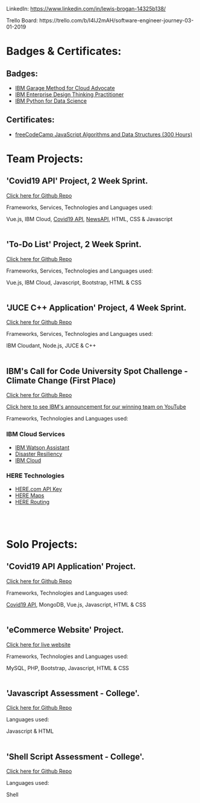 LinkedIn: https://www.linkedin.com/in/lewis-brogan-14325b138/
<p>Trello Board: https://trello.com/b/I4lJ2mAH/software-engineer-journey-03-01-2019

# Badges & Certificates:
## Badges:
- <a href="https://www.youracclaim.com/badges/8dea6306-65e0-4a7a-9e17-4be9212eeeea?source=linked_in_profile">IBM Garage Method for Cloud Advocate</a>
- <a href="https://www.youracclaim.com/badges/9b69ed81-810a-4bd5-929a-8f8001b7bc15?source=linked_in_profile">IBM Enterprise Design Thinking Practitioner</a>
- <a href="https://www.youracclaim.com/badges/69d5205b-8193-4c38-af7f-c82fe03ee52b?source=linked_in_profile">IBM Python for Data Science</a>

## Certificates:
- <a href="https://www.freecodecamp.org/certification/lewisbrogan/javascript-algorithms-and-data-structures">freeCodeCamp JavaScript Algorithms and Data Structures (300 Hours)</a>


# Team Projects:
## 'Covid19 API' Project, 2 Week Sprint. 
<a href="https://github.com/iLewisBrogan/covid19app_team_sprint">Click here for Github Repo</a>
<p>Frameworks, Services, Technologies and Languages used:
<p> Vue.js, IBM Cloud, <a href="https://covid19api.com/">Covid19 API</a>, <a href="https://newsapi.org/">NewsAPI</a>, HTML, CSS & Javascript
<br>
<br>

## 'To-Do List' Project, 2 Week Sprint.
<a href="https://github.com/iLewisBrogan/todoapp_team1_sprint">Click here for Github Repo</a>
<p>Frameworks, Services, Technologies and Languages used:
<p>Vue.js, IBM Cloud, Javascript, Bootstrap, HTML & CSS
<br>
<br>

## 'JUCE C++ Application' Project, 4 Week Sprint.
<a href="https://github.com/iLewisBrogan/juceCpp-uhi-sprint">Click here for Github Repo</a>
<p>Frameworks, Services, Technologies and Languages used:
<p>IBM Cloudant, Node.js, JUCE & C++
<br>
<br>

## IBM's Call for Code University Spot Challenge - Climate Change (First Place)
<a href="https://github.com/iLewisBrogan/callforcode-uhi">Click here for Github Repo</a>
<p><a href="https://youtu.be/GmEKql_ZfGg?t=1080">Click here to see IBM's announcement for our winning team on YouTube</a>
<p>Frameworks, Technologies and Languages used:

### IBM Cloud Services

- [IBM Watson Assistant](https://www.ibm.com/cloud/watson-assistant/)
- [Disaster Resiliency](https://developer.ibm.com/callforcode/get-started/climate-change/disaster-resiliency/)
- [IBM Cloud](https://cloud.ibm.com/)

### HERE Technologies

- [HERE.com API Key](https://developer.here.com/ref/IBM_starterkit_Covid?create=Freemium-Basic)
- [HERE Maps](https://developer.here.com/products/maps)
- [HERE Routing](https://developer.here.com/products/routing)
<br>
<br>

# Solo Projects:
## 'Covid19 API Application' Project. 
<a href="https://github.com/iLewisBrogan/covid19app_personal">Click here for Github Repo</a>
<p>Frameworks, Technologies and Languages used:
<p><a href="https://covid19api.com/">Covid19 API</a>, MongoDB, Vue.js, Javascript, HTML & CSS
<br>
<br>

## 'eCommerce Website' Project. 
<a href="https://comp-server.uhi.ac.uk/~06016658">Click here for live website</a>
<p>Frameworks, Technologies and Languages used:
<p> MySQL, PHP, Bootstrap, Javascript, HTML & CSS
<br>
<br>

## 'Javascript Assessment - College'. 
<a href="https://github.com/iLewisBrogan/Javascript-assessment1-college">Click here for Github Repo</a>
<p>Languages used:
<p>Javascript & HTML
<br>
<br>

## 'Shell Script Assessment - College'. 
<a href="https://github.com/iLewisBrogan/Shell-script-assessment-linux">Click here for Github Repo</a>
<p>Languages used:
<p>Shell
<br>
<br>
